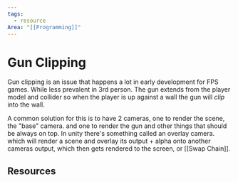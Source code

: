 ```yaml
---
tags:
  - resource
Area: "[[Programming]]"
---
```


# Gun Clipping
Gun clipping is an issue that happens a lot in early development for FPS games. While less prevalent in 3rd person. The gun extends from the player model and collider so when the player is up against a wall the gun will *clip* into the wall. 

A common solution for this is to have 2 cameras, one to render the scene, the "base" camera. and one to render the gun and other things that should be always on top. In unity there's something called an overlay camera. which will render a scene and overlay its output + alpha onto another cameras output, which then gets rendered to the screen, or [[Swap Chain]]. 

## Resources

